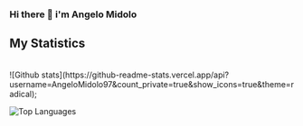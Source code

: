 ### Hi there 👋 i'm Angelo Midolo

<div>
<h2>My Statistics</h2><br>
![Github stats](https://github-readme-stats.vercel.app/api?username=AngeloMidolo97&count_private=true&show_icons=true&theme=radical);


![Top Languages](https://github-readme-stats.vercel.app/api/top-langs/?username=AngeloMidolo97&show_icons=true&theme=radical)
</div>






<!--
**AngeloMidolo97/AngeloMidolo97** is a ✨ _special_ ✨ repository because its `README.md` (this file) appears on your GitHub profile.

Here are some ideas to get you started:

- 🔭 I’m currently working on ...
- 🌱 I’m currently learning ...
- 👯 I’m looking to collaborate on ...
- 🤔 I’m looking for help with ...
- 💬 Ask me about ...
- 📫 How to reach me: ...
- 😄 Pronouns: ...
- ⚡ Fun fact: ...
-->
